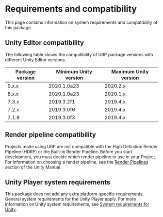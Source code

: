 # Requirements and compatibility

This page contains information on system requirements and compatibility of this package.

## Unity Editor compatibility

The following table shows the compatibility of URP package versions with different Unity Editor versions.

| Package version | Minimum Unity version | Maximum Unity version |
|-----------------|-----------------------|-----------------------|
| 9.x.x           | 2020.1.0a23           | 2020.2.x              |
| 8.x.x           | 2020.1.0a23           | 2020.1.x              |
| 7.3.x           | 2019.3.2f1            | 2019.4.x              |
| 7.2.x           | 2019.3.0f6            | 2019.4.x              |
| 7.1.8           | 2019.3.0f3            | 2019.4.x              |

## Render pipeline compatibility

Projects made using URP are not compatible with the High Definition Render Pipeline (HDRP) or the Built-in Render Pipeline. Before you start development, you must decide which render pipeline to use in your Project. For information on choosing a render pipeline, see the [Render Pipelines](https://docs.unity3d.com/2019.3/Documentation/Manual/render-pipelines.html) section of the Unity Manual.

## Unity Player system requirements

This package does not add any extra platform-specific requirements. General system requirements for the Unity Player apply. For more information on Unity system requirements, see [System requirements for Unity](https://docs.unity3d.com/Manual/system-requirements.html).
